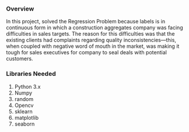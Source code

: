<h3> Overview </h3>
<body>In this project, solved the Regression Problem because labels is in continuous form in which a construction aggregates company was facing difficulties in sales targets.
The reason for this difficulties was that the existing clients had complaints regarding quality inconsistencies—this, when coupled with negative word of
mouth in the market, was making it tough for sales executives for company to seal deals with potential customers.</body>

<h3>Libraries Needed</h3>
<ol>
  <li>Python 3.x</li>
  <li>Numpy</li>
  <li>random</li>
  <li>Opencv</li>
  <li>sklearn</li>
  <li>matplotlib</li>
  <li>seaborn</li>
</ol>


